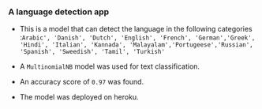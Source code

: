 ### A language detection app 

- This is a model that can detect the language in the following categories :`Arabic', 'Danish', 'Dutch', 'English', 'French', 'German','Greek', 'Hindi', 'Italian', 'Kannada', 'Malayalam','Portugeese','Russian', 'Spanish', 'Sweedish', 'Tamil', 'Turkish'`

- A `MultinomialNB` model was used for text classification.
- An accuracy score of `0.97` was found.

- The model was deployed on heroku.